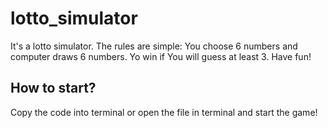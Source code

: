 # lotto_simulator
It's a lotto simulator. The rules are simple: You choose 6 numbers and computer draws 6 numbers. Yo win if You will guess at least 3. Have fun!
## How to start?
Copy the code into terminal  or open the file in terminal and start the game! 
